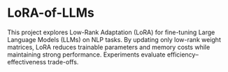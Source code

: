 # LoRA-of-LLMs
This project explores Low-Rank Adaptation (LoRA) for fine-tuning Large Language Models (LLMs) on NLP tasks. By updating only low-rank weight matrices, LoRA reduces trainable parameters and memory costs while maintaining strong performance. Experiments evaluate efficiency–effectiveness trade-offs.
